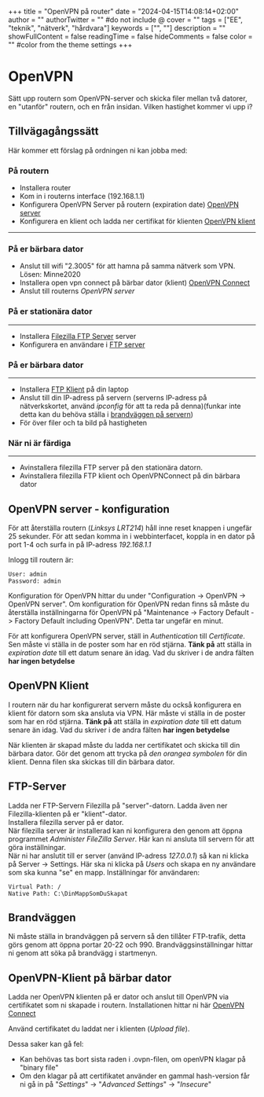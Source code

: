 +++
title = "OpenVPN på router"
date = "2024-04-15T14:08:14+02:00"
author = ""
authorTwitter = "" #do not include @
cover = ""
tags = ["EE", "teknik", "nätverk", "hårdvara"]
keywords = ["", ""]
description = ""
showFullContent = false
readingTime = false
hideComments = false
color = "" #color from the theme settings
+++

# OpenVPN
Sätt upp routern som OpenVPN-server och skicka filer mellan två datorer, en "utanför" routern, och en från
insidan. Vilken hastighet kommer vi upp i?


## Tillvägagångssätt
Här kommer ett förslag på ordningen ni kan jobba med:
### På routern
 - Installera router
 - Kom in i routerns interface (192.168.1.1)
 - Konfigurera OpenVPN Server på routern (expiration date) [OpenVPN server](#openvpn-server---konfiguration)
 - Konfigurera en klient och ladda ner certifikat för klienten [OpenVPN klient](#openvpn-klient)
---
### På er bärbara dator
 - Anslut till wifi "2.3005" för att hamna på samma nätverk som VPN. Lösen: Minne2020
 - Installera open vpn connect på bärbar dator (klient) [OpenVPN Connect](#openvpn-klient-på-bärbar-dator) 
 - Anslut till routerns *OpenVPN server*
 ### På er stationära dator
---
 - Installera [Filezilla FTP Server](https://filezilla-project.org/download.php?platform=win64&type=server) server
 - Konfigurera en användare i [FTP server](#ftp-server)
### På er bärbara dator
---
 - Installera [FTP Klient]( https://filezilla-project.org/download.php) på din laptop
 - Anslut till din IP-adress på servern (serverns IP-adress på nätverkskortet, använd *ipconfig* för att ta reda på denna)(funkar inte detta kan du behöva ställa i [brandväggen på servern](#brandväggen))
 - För över filer och ta bild på hastigheten
 ### När ni är färdiga
----
 - Avinstallera filezilla FTP server på den stationära datorn.
 - Avinstallera filezilla FTP klient och OpenVPNConnect på din bärbara dator


## OpenVPN server - konfiguration
För att återställa routern (*Linksys LRT214*) håll inne reset knappen i ungefär 25 sekunder. För att sedan komma in i webbinterfacet, koppla in en dator på port 1-4 och surfa in på IP-adress *192.168.1.1*

Inlogg till routern är:

    User: admin
    Password: admin

Konfiguration för OpenVPN hittar du under "Configuration -> OpenVPN -> OpenVPN server". Om konfiguration för OpenVPN redan finns så måste du återställa inställningarna för OpenVPN på "Maintenance -> Factory Default -> Factory Default including OpenVPN". Detta tar ungefär en minut.

För att konfigurera OpenVPN server, ställ in *Authentication* till *Certificate*. 
Sen måste vi ställa in de poster som har en röd stjärna. **Tänk på** att ställa in *expiration date* till ett datum senare än idag.
Vad du skriver i de andra fälten **har ingen betydelse**

## OpenVPN Klient
I routern när du har konfigurerat servern måste du också konfigurera en klient för datorn som ska ansluta via VPN. 
Här måste vi ställa in de poster som har en röd stjärna. **Tänk på** att ställa in *expiration date* till ett datum senare än idag.
Vad du skriver i de andra fälten **har ingen betydelse**

När klienten är skapad måste du ladda ner certifikatet och skicka till din bärbara dator. Gör det genom att trycka på *den orangea symbolen* för din klient. Denna filen ska skickas till din bärbara dator.

## FTP-Server
Ladda ner FTP-Servern Filezilla på "server"-datorn. Ladda även ner Filezilla-klienten på er "klient"-dator.<br>
Installera filezilla server på er dator.<br>
När filezilla server är installerad kan ni konfigurera den genom att öppna programmet *Administer FileZilla Server*. Här kan ni ansluta till servern för att göra inställningar.<br>
När ni har anslutit till er server (använd IP-adress *127.0.0.1*) så kan ni klicka på Server -> Settings. Här ska ni klicka på *Users* och skapa en ny användare som ska kunna "se" en mapp.
Inställningar för användaren:

    Virtual Path: /
    Native Path: C:\DinMappSomDuSkapat

## Brandväggen
Ni måste ställa in brandväggen på servern så den tillåter FTP-trafik, detta görs genom att öppna portar 20-22
och 990. Brandväggsinställningar hittar ni genom att söka på brandvägg i startmenyn.

## OpenVPN-Klient på bärbar dator
Ladda ner OpenVPN klienten på er dator och anslut till OpenVPN via certifikatet som ni skapade i routern.
Installationen hittar ni här [OpenVPN Connect](https://openvpn.net/client/client-connect-vpn-for-windows/)

Använd certifikatet du laddat ner i klienten (*Upload file*). 

Dessa saker kan gå fel: 
- Kan behövas tas bort sista raden i .ovpn-filen, om openVPN klagar på "binary file"
-  Om den klagar på att certifikatet använder en gammal hash-version får ni gå in på "*Settings*" -> "*Advanced Settings*" -> "*Insecure*"
